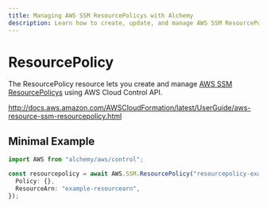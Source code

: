 ```yaml
---
title: Managing AWS SSM ResourcePolicys with Alchemy
description: Learn how to create, update, and manage AWS SSM ResourcePolicys using Alchemy Cloud Control.
---
```


# ResourcePolicy

The ResourcePolicy resource lets you create and manage [AWS SSM ResourcePolicys](https://docs.aws.amazon.com/ssm/latest/userguide/) using AWS Cloud Control API.

http://docs.aws.amazon.com/AWSCloudFormation/latest/UserGuide/aws-resource-ssm-resourcepolicy.html

## Minimal Example

```ts
import AWS from "alchemy/aws/control";

const resourcepolicy = await AWS.SSM.ResourcePolicy("resourcepolicy-example", {
  Policy: {},
  ResourceArn: "example-resourcearn",
});
```


